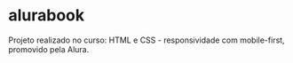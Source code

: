 # alurabook
Projeto realizado no curso: HTML e CSS - responsividade com mobile-first, promovido pela Alura.
